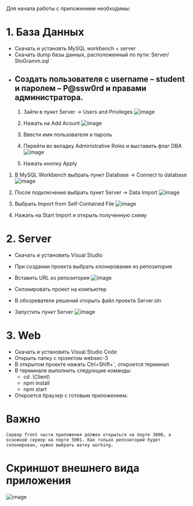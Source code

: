 Для начала работы с приложением необходимы:
# 1.	База Данных
-	Скачать и установть MySQL workbench + server
-	Скачать dump базы данных, расположенный по пути: Server/ StoGramm.sql
-	## Создать пользователя с username – student и паролем – P@ssw0rd и правами администратора.
    1) Зайти в пункт Server -> Users and Privileges
    ![image](https://user-images.githubusercontent.com/75019623/209462580-09a93377-a9f0-451e-9d94-b98efe731bc3.png)
    2) Нажать на Add Acount
    ![image](https://user-images.githubusercontent.com/75019623/209462600-6515a661-c0c3-4232-a406-6e498bdcf5fc.png)
    3) Ввести имя пользователя и пароль
    4) Перейти во вкладку Administrative Roles и выставить флаг DBA
    ![image](https://user-images.githubusercontent.com/75019623/209462653-176a97c2-9623-42aa-bd40-53032c631644.png)

    5) Нажать кнопку Apply
    
 1.	В MySQL Workbench выбрать пункт Database -> Connect to database
    ![image](https://user-images.githubusercontent.com/75019623/209459340-0f38de15-ccc4-4646-b46b-6337668f9bbd.png)

 2.	После подключения выбрать пункт Server -> Data Import
    ![image](https://user-images.githubusercontent.com/75019623/209459363-7cd6aaa9-b61d-4045-9a33-86fcc5ccc0df.png)

 3.	Выбрать Import from Self-Contained File
    ![image](https://user-images.githubusercontent.com/75019623/209459373-abe3d39b-eb37-4d70-9c46-09ba4a03d1df.png)

 4.	Нажать на Start Import и открыть полученную схему
    
# 2.	Server
-	Скачать и установить Visual Studio
-	При создании проекта выбрать клонирование из репозитория
-	Вставить URL из репозитория
![image](https://user-images.githubusercontent.com/75019623/209459450-0d4d78a5-3c35-4d5b-95df-4b40b3bd1090.png)

-	Склонировать проект на компьютер
-	В обозревателе решений открыть файл проекта Server.sln
-	Запустить пункт Server
![image](https://user-images.githubusercontent.com/75019623/209459462-5add70c6-b822-4ef3-b1f6-1f16f8e4b5c7.png)

# 3.	Web
-	Скачать и установить Visual Studio Code
-	Открыть папку с проектом websec-3
-	В открытом проекте нажать Ctrl+Shift+`, откроется терминал
-	В терминале выполнить следующие команды: 
    -	cd  .\Client\ 
    -	npm install
    -	npm start
-	Откроется браузер с готовым приложением.
# Важно
    Сервер front части приложения должен открыться на порте 3000, а основной сервер на порте 5001. Как только репозиторий будет склонирован, нужно выбрать ветку working.

# Скриншот внешнего вида приложения
![image](https://user-images.githubusercontent.com/75019623/209459651-27731657-262b-4b30-8382-d1f063ee3e10.png)

